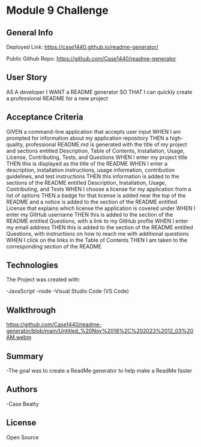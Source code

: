 # Module 9 Challenge

## General Info

Deployed Link: https://case1440.github.io/readme-generator/

Public Github Repo: https://github.com/Case1440/readme-generator

## User Story

AS A developer
I WANT a README generator
SO THAT I can quickly create a professional README for a new project


## Acceptance Criteria

GIVEN a command-line application that accepts user input
WHEN I am prompted for information about my application repository
THEN a high-quality, professional README.md is generated with the title of my project and sections entitled Description, Table of Contents, Installation, Usage, License, Contributing, Tests, and Questions
WHEN I enter my project title
THEN this is displayed as the title of the README
WHEN I enter a description, installation instructions, usage information, contribution guidelines, and test instructions
THEN this information is added to the sections of the README entitled Description, Installation, Usage, Contributing, and Tests
WHEN I choose a license for my application from a list of options
THEN a badge for that license is added near the top of the README and a notice is added to the section of the README entitled License that explains which license the application is covered under
WHEN I enter my GitHub username
THEN this is added to the section of the README entitled Questions, with a link to my GitHub profile
WHEN I enter my email address
THEN this is added to the section of the README entitled Questions, with instructions on how to reach me with additional questions
WHEN I click on the links in the Table of Contents
THEN I am taken to the corresponding section of the README


## Technologies

The Project was created with:

-JavaScript
-node
-Visual Studio Code (VS Code)

## Walkthrough

https://github.com/Case1440/readme-generator/blob/main/Untitled_%20Nov%2018%2C%202023%2012_03%20AM.webm

## Summary

-The goal was to create a ReadMe generator to help make a ReadMe faster

## Authors

-Case Beatty

## License

Open Source
